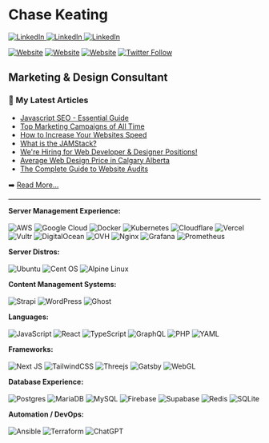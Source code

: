 # Chase Keating

   <a href="https://www.linkedin.com/in/chasekeating/" target="_blank">
    <img alt="LinkedIn" src="https://img.shields.io/badge/LinkedIn-0077B5?style=for-the-badge&logo=linkedin&logoColor=white">
  </a>
    <a href="https://www.instagram.com/chasekeating/" target="_blank">
    <img alt="LinkedIn" src="https://img.shields.io/badge/Instagram-E4405F?style=for-the-badge&logo=instagram&logoColor=white">
  </a>
  </a>
    <a href="https://www.facebook.com/chase.keating.58" target="_blank">
    <img alt="LinkedIn" src="https://img.shields.io/badge/Facebook-1877F2?style=for-the-badge&logo=facebook&logoColor=white">
  </a>
  
  
[![Website](https://img.shields.io/website?label=chasekeating.com&style=for-the-badge&url=https%3A%2F%2Fchasekeating.com)](https://chasekeating.com)
[![Website](https://img.shields.io/website?label=voxdigital.ca&style=for-the-badge&url=https%3A%2F%2Fvoxdigital.ca)](https://voxdigital.ca)
[![Website](https://img.shields.io/website?label=fullrushcreative.com&style=for-the-badge&url=https%3A%2F%2Ffullrushcreative.com)](https://fullrushcreative.com)
[![Twitter Follow](https://img.shields.io/twitter/follow/voxdigitalyyc?color=1DA1F2&logo=twitter&style=for-the-badge)](https://twitter.com/intent/follow?original_referer=https%3A%2F%2Fgithub.com%2Fvoxdigitalyyc&screen_name=voxdigitalyyc)
 

## Marketing & Design Consultant

<!--
### Connect with me:

[<img align="left" alt="Vox Digital Website" width="22px" src="https://raw.githubusercontent.com/iconic/open-iconic/master/svg/globe.svg" />][website]
[<img align="left" alt="Vox Digital Twtter | Twitter" width="22px" src="https://cdn.jsdelivr.net/npm/simple-icons@v3/icons/twitter.svg" />][twitter]
[<img align="left" alt="Chase Keating LinkedIn | LinkedIn" width="22px" src="https://cdn.jsdelivr.net/npm/simple-icons@v3/icons/linkedin.svg" />][linkedin]
[<img align="left" alt="Chase Keating Instagram | Instagram" width="22px" src="https://cdn.jsdelivr.net/npm/simple-icons@v3/icons/instagram.svg" />][instagram]


</br>-->

### 📕 My Latest Articles
- [Javascript SEO - Essential Guide](https://voxdigital.ca/javascript-seo/)
- [Top Marketing Campaigns of All Time](https://voxdigital.ca/top-marketing-campaigns-of-all-time/)
- [How to Increase Your Websites Speed](https://voxdigital.ca/how-to-increase-your-websites-speed/)
- [What is the JAMStack?](https://www.voxdigital.ca/what-is-the-jamstack/)
- [We're Hiring for Web Developer & Designer Positions!](https://www.voxdigital.ca/were-hiring-a-web-developer-and-designer/)
- [Average Web Design Price in Calgary Alberta](https://www.voxdigital.ca/web-design-prices-in-calgary-alberta/)
- [The Complete Guide to Website Audits](https://www.voxdigital.ca/website-audit-guide/)

➡️ [Read More...](https://voxdigital.ca/blog)

---


[website]: https://voxdigital.ca
[twitter]: https://twitter.com/voxdigitalyyc
[instagram]: https://instagram.com/chasekeating
[linkedin]: https://www.linkedin.com/in/chasekeating/


**Server Management Experience:**</br></br>
![AWS](https://img.shields.io/badge/AWS-%23FF9900.svg?style=for-the-badge&logo=amazon-aws&logoColor=white)
![Google Cloud](https://img.shields.io/badge/GoogleCloud-%234285F4.svg?style=for-the-badge&logo=google-cloud&logoColor=white)
![Docker](https://img.shields.io/badge/docker-%230db7ed.svg?style=for-the-badge&logo=docker&logoColor=white)
![Kubernetes](https://img.shields.io/badge/kubernetes-%23326ce5.svg?style=for-the-badge&logo=kubernetes&logoColor=white)
![Cloudflare](https://img.shields.io/badge/Cloudflare-F38020?style=for-the-badge&logo=Cloudflare&logoColor=white)
![Vercel](https://img.shields.io/badge/vercel-%23000000.svg?style=for-the-badge&logo=vercel&logoColor=white)
![Vultr](https://img.shields.io/badge/Vultr-007BFC.svg?style=for-the-badge&logo=vultr)
![DigitalOcean](https://img.shields.io/badge/DigitalOcean-%230167ff.svg?style=for-the-badge&logo=digitalOcean&logoColor=white)
![OVH](https://img.shields.io/badge/ovh-%23123F6D.svg?style=for-the-badge&logo=ovh&logoColor=#123F6D)
![Nginx](https://img.shields.io/badge/nginx-%23009639.svg?style=for-the-badge&logo=nginx&logoColor=white)
![Grafana](https://img.shields.io/badge/grafana-%23F46800.svg?style=for-the-badge&logo=grafana&logoColor=white)
![Prometheus](https://img.shields.io/badge/Prometheus-E6522C?style=for-the-badge&logo=Prometheus&logoColor=white)

**Server Distros:**</br></br>
![Ubuntu](https://img.shields.io/badge/Ubuntu-E95420?style=for-the-badge&logo=ubuntu&logoColor=white)
![Cent OS](https://img.shields.io/badge/cent%20os-002260?style=for-the-badge&logo=centos&logoColor=F0F0F0)
![Alpine Linux](https://img.shields.io/badge/Alpine_Linux-%230D597F.svg?style=for-the-badge&logo=alpine-linux&logoColor=white)

**Content Management Systems:**</br></br>
![Strapi](https://img.shields.io/badge/strapi-%232E7EEA.svg?style=for-the-badge&logo=strapi&logoColor=white)
![WordPress](https://img.shields.io/badge/WordPress-%23117AC9.svg?style=for-the-badge&logo=WordPress&logoColor=white)
![Ghost](https://img.shields.io/badge/ghost-000?style=for-the-badge&logo=ghost&logoColor=%23F7DF1E)

**Languages:**</br></br>
![JavaScript](https://img.shields.io/badge/javascript-%23323330.svg?style=for-the-badge&logo=javascript&logoColor=%23F7DF1E)
![React](https://img.shields.io/badge/react-%2320232a.svg?style=for-the-badge&logo=react&logoColor=%2361DAFB)
![TypeScript](https://img.shields.io/badge/typescript-%23007ACC.svg?style=for-the-badge&logo=typescript&logoColor=white)
![GraphQL](https://img.shields.io/badge/-GraphQL-E10098?style=for-the-badge&logo=graphql&logoColor=white)
![PHP](https://img.shields.io/badge/php-%23777BB4.svg?style=for-the-badge&logo=php&logoColor=white)
![YAML](https://img.shields.io/badge/yaml-%23ffffff.svg?style=for-the-badge&logo=yaml&logoColor=151515)


**Frameworks:**</br></br>
![Next JS](https://img.shields.io/badge/Next-black?style=for-the-badge&logo=next.js&logoColor=white)
![TailwindCSS](https://img.shields.io/badge/tailwindcss-%2338B2AC.svg?style=for-the-badge&logo=tailwind-css&logoColor=white)
![Threejs](https://img.shields.io/badge/threejs-black?style=for-the-badge&logo=three.js&logoColor=white)
![Gatsby](https://img.shields.io/badge/Gatsby-%23663399.svg?style=for-the-badge&logo=gatsby&logoColor=white)
![WebGL](https://img.shields.io/badge/WebGL-990000?logo=webgl&logoColor=white&style=for-the-badge)

**Database Experience:**</br></br>
![Postgres](https://img.shields.io/badge/postgres-%23316192.svg?style=for-the-badge&logo=postgresql&logoColor=white)
![MariaDB](https://img.shields.io/badge/MariaDB-003545?style=for-the-badge&logo=mariadb&logoColor=white)
![MySQL](https://img.shields.io/badge/mysql-%2300f.svg?style=for-the-badge&logo=mysql&logoColor=white)
![Firebase](https://img.shields.io/badge/Firebase-039BE5?style=for-the-badge&logo=Firebase&logoColor=white)
![Supabase](https://img.shields.io/badge/Supabase-3ECF8E?style=for-the-badge&logo=supabase&logoColor=white)
![Redis](https://img.shields.io/badge/redis-%23DD0031.svg?style=for-the-badge&logo=redis&logoColor=white)
![SQLite](https://img.shields.io/badge/sqlite-%2307405e.svg?style=for-the-badge&logo=sqlite&logoColor=white)


**Automation / DevOps:**</br></br>
![Ansible](https://img.shields.io/badge/ansible-%231A1918.svg?style=for-the-badge&logo=ansible&logoColor=white)
![Terraform](https://img.shields.io/badge/terraform-%235835CC.svg?style=for-the-badge&logo=terraform&logoColor=white)
![ChatGPT](https://img.shields.io/badge/chatGPT-74aa9c?style=for-the-badge&logo=openai&logoColor=white)
